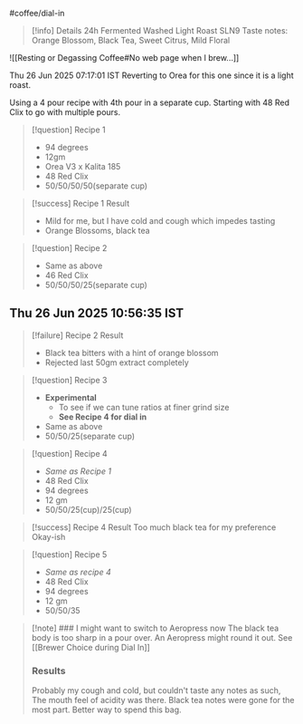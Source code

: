 #coffee/dial-in 

> [!info] Details 
> 24h Fermented Washed
> Light Roast
> SLN9
> Taste notes: Orange Blossom, Black Tea, Sweet Citrus, Mild Floral

![[Resting or Degassing Coffee#No web page when I brew...]]

Thu 26 Jun 2025 07:17:01 IST
Reverting to Orea for this one since it is a light roast.

Using a 4 pour recipe with 4th pour in a separate cup.
Starting with 48 Red Clix to go with multiple pours.

> [!question] Recipe 1
> - 94 degrees
> - 12gm
> - Orea V3 x Kalita 185
> - 48 Red Clix
> - 50/50/50/50(separate cup)

> [!success] Recipe 1 Result
> - Mild for me, but I have cold and cough which impedes tasting
> - Orange Blossoms, black tea

> [!question] Recipe 2
> - Same as above
> - 46 Red Clix
> - 50/50/50/25(separate cup)

## Thu 26 Jun 2025 10:56:35 IST

>[!failure] Recipe 2 Result
> - Black tea bitters with a hint of orange blossom
> - Rejected last 50gm extract completely 


> [!question] Recipe 3
> - **Experimental**
> 	- To see if we can tune ratios at finer grind size
> 	- **See Recipe 4 for dial in**
> - Same as above
> - 50/50/25(separate cup)


> [!question] Recipe 4
> - *Same as Recipe 1*
> - 48 Red Clix
> - 94 degrees
> - 12 gm
> - 50/50/25(cup)/25(cup)

> [!success] Recipe 4 Result
> Too much black tea for my preference
> Okay-ish

> [!question] Recipe 5
> - *Same as recipe 4*
> - 48 Red Clix
> - 94 degrees
> - 12 gm
> - 50/50/35

>[!note] ### I might want to switch to Aeropress now
>The black tea body is too sharp in a pour over. An Aeropress might round it out. See [[Brewer Choice during Dial In]]
>### Results
>Probably my cough and cold, but couldn't taste any notes as such, The mouth feel of acidity was there. Black tea notes were gone for the most part. Better way to spend this bag.


